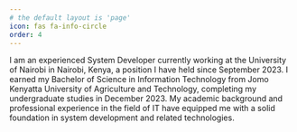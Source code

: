 ```yaml
---
# the default layout is 'page'
icon: fas fa-info-circle
order: 4
---
```


I am an experienced System Developer currently working at the University of Nairobi in Nairobi, Kenya, a position I have held since September 2023. I earned my Bachelor of Science in Information Technology from Jomo Kenyatta University of Agriculture and Technology, completing my undergraduate studies in December 2023. My academic background and professional experience in the field of IT have equipped me with a solid foundation in system development and related technologies.